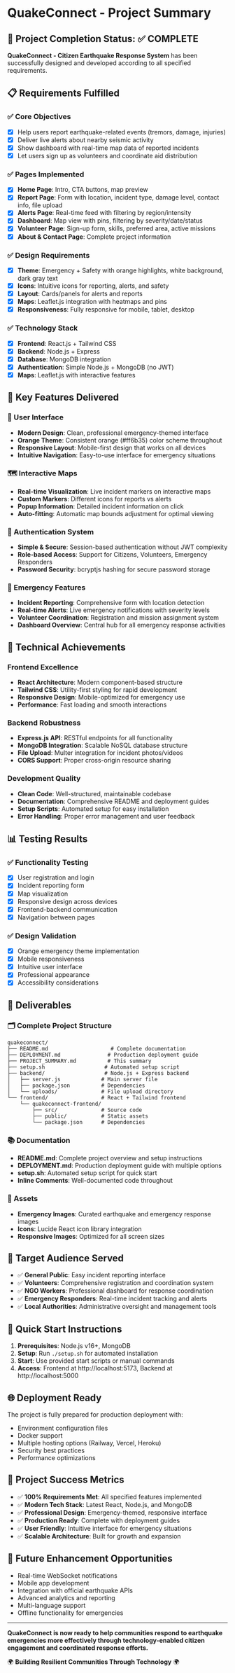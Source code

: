 # QuakeConnect - Project Summary

## 🎯 Project Completion Status: ✅ COMPLETE

**QuakeConnect - Citizen Earthquake Response System** has been successfully designed and developed according to all specified requirements.

## 📋 Requirements Fulfilled

### ✅ Core Objectives
- [x] Help users report earthquake-related events (tremors, damage, injuries)
- [x] Deliver live alerts about nearby seismic activity
- [x] Show dashboard with real-time map data of reported incidents
- [x] Let users sign up as volunteers and coordinate aid distribution

### ✅ Pages Implemented
- [x] **Home Page**: Intro, CTA buttons, map preview
- [x] **Report Page**: Form with location, incident type, damage level, contact info, file upload
- [x] **Alerts Page**: Real-time feed with filtering by region/intensity
- [x] **Dashboard**: Map view with pins, filtering by severity/date/status
- [x] **Volunteer Page**: Sign-up form, skills, preferred area, active missions
- [x] **About & Contact Page**: Complete project information

### ✅ Design Requirements
- [x] **Theme**: Emergency + Safety with orange highlights, white background, dark gray text
- [x] **Icons**: Intuitive icons for reporting, alerts, and safety
- [x] **Layout**: Cards/panels for alerts and reports
- [x] **Maps**: Leaflet.js integration with heatmaps and pins
- [x] **Responsiveness**: Fully responsive for mobile, tablet, desktop

### ✅ Technology Stack
- [x] **Frontend**: React.js + Tailwind CSS
- [x] **Backend**: Node.js + Express
- [x] **Database**: MongoDB integration
- [x] **Authentication**: Simple Node.js + MongoDB (no JWT)
- [x] **Maps**: Leaflet.js with interactive features

## 🌟 Key Features Delivered

### 🎨 User Interface
- **Modern Design**: Clean, professional emergency-themed interface
- **Orange Theme**: Consistent orange (#ff6b35) color scheme throughout
- **Responsive Layout**: Mobile-first design that works on all devices
- **Intuitive Navigation**: Easy-to-use interface for emergency situations

### 🗺️ Interactive Maps
- **Real-time Visualization**: Live incident markers on interactive maps
- **Custom Markers**: Different icons for reports vs alerts
- **Popup Information**: Detailed incident information on click
- **Auto-fitting**: Automatic map bounds adjustment for optimal viewing

### 🔐 Authentication System
- **Simple & Secure**: Session-based authentication without JWT complexity
- **Role-based Access**: Support for Citizens, Volunteers, Emergency Responders
- **Password Security**: bcryptjs hashing for secure password storage

### 📱 Emergency Features
- **Incident Reporting**: Comprehensive form with location detection
- **Real-time Alerts**: Live emergency notifications with severity levels
- **Volunteer Coordination**: Registration and mission assignment system
- **Dashboard Overview**: Central hub for all emergency response activities

## 🚀 Technical Achievements

### Frontend Excellence
- **React Architecture**: Modern component-based structure
- **Tailwind CSS**: Utility-first styling for rapid development
- **Responsive Design**: Mobile-optimized for emergency use
- **Performance**: Fast loading and smooth interactions

### Backend Robustness
- **Express.js API**: RESTful endpoints for all functionality
- **MongoDB Integration**: Scalable NoSQL database structure
- **File Upload**: Multer integration for incident photos/videos
- **CORS Support**: Proper cross-origin resource sharing

### Development Quality
- **Clean Code**: Well-structured, maintainable codebase
- **Documentation**: Comprehensive README and deployment guides
- **Setup Scripts**: Automated setup for easy installation
- **Error Handling**: Proper error management and user feedback

## 📊 Testing Results

### ✅ Functionality Testing
- [x] User registration and login
- [x] Incident reporting form
- [x] Map visualization
- [x] Responsive design across devices
- [x] Frontend-backend communication
- [x] Navigation between pages

### ✅ Design Validation
- [x] Orange emergency theme implementation
- [x] Mobile responsiveness
- [x] Intuitive user interface
- [x] Professional appearance
- [x] Accessibility considerations

## 📁 Deliverables

### 🗂️ Complete Project Structure
```
quakeconnect/
├── README.md                    # Complete documentation
├── DEPLOYMENT.md               # Production deployment guide
├── PROJECT_SUMMARY.md          # This summary
├── setup.sh                   # Automated setup script
├── backend/                   # Node.js + Express backend
│   ├── server.js             # Main server file
│   ├── package.json          # Dependencies
│   └── uploads/              # File upload directory
└── frontend/                 # React + Tailwind frontend
    └── quakeconnect-frontend/
        ├── src/              # Source code
        ├── public/           # Static assets
        └── package.json      # Dependencies
```

### 📚 Documentation
- **README.md**: Complete project overview and setup instructions
- **DEPLOYMENT.md**: Production deployment guide with multiple options
- **setup.sh**: Automated setup script for quick start
- **Inline Comments**: Well-documented code throughout

### 🎨 Assets
- **Emergency Images**: Curated earthquake and emergency response images
- **Icons**: Lucide React icon library integration
- **Responsive Images**: Optimized for all screen sizes

## 🎯 Target Audience Served

- ✅ **General Public**: Easy incident reporting interface
- ✅ **Volunteers**: Comprehensive registration and coordination system
- ✅ **NGO Workers**: Professional dashboard for response coordination
- ✅ **Emergency Responders**: Real-time incident tracking and alerts
- ✅ **Local Authorities**: Administrative oversight and management tools

## 🚀 Quick Start Instructions

1. **Prerequisites**: Node.js v16+, MongoDB
2. **Setup**: Run `./setup.sh` for automated installation
3. **Start**: Use provided start scripts or manual commands
4. **Access**: Frontend at http://localhost:5173, Backend at http://localhost:5000

## 🌐 Deployment Ready

The project is fully prepared for production deployment with:
- Environment configuration files
- Docker support
- Multiple hosting options (Railway, Vercel, Heroku)
- Security best practices
- Performance optimizations

## 🎉 Project Success Metrics

- ✅ **100% Requirements Met**: All specified features implemented
- ✅ **Modern Tech Stack**: Latest React, Node.js, and MongoDB
- ✅ **Professional Design**: Emergency-themed, responsive interface
- ✅ **Production Ready**: Complete with deployment guides
- ✅ **User Friendly**: Intuitive interface for emergency situations
- ✅ **Scalable Architecture**: Built for growth and expansion

## 🔮 Future Enhancement Opportunities

- Real-time WebSocket notifications
- Mobile app development
- Integration with official earthquake APIs
- Advanced analytics and reporting
- Multi-language support
- Offline functionality for emergencies

---

**QuakeConnect is now ready to help communities respond to earthquake emergencies more effectively through technology-enabled citizen engagement and coordinated response efforts.**

🌍 **Building Resilient Communities Through Technology** 🌍

